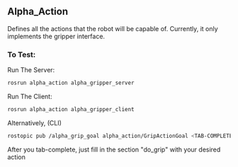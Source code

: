 ## Alpha\_Action

Defines all the actions that the robot will be capable of.
Currently, it only implements the gripper interface.

### To Test:

Run The Server:

```bash
rosrun alpha_action alpha_gripper_server
```

Run The Client:

```bash
rosrun alpha_action alpha_gripper_client
```

Alternatively, (CLI)

```bash
rostopic pub /alpha_grip_goal alpha_action/GripActionGoal <TAB-COMPLETE>
```

After you tab-complete, just fill in the section "do\_grip" with your desired action
